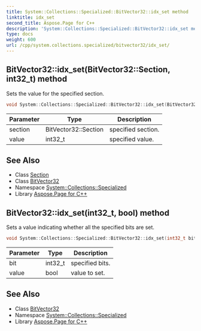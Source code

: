 ```yaml
---
title: System::Collections::Specialized::BitVector32::idx_set method
linktitle: idx_set
second_title: Aspose.Page for C++
description: 'System::Collections::Specialized::BitVector32::idx_set method. Sets the value for the specified section in C++.'
type: docs
weight: 600
url: /cpp/system.collections.specialized/bitvector32/idx_set/
---
```

## BitVector32::idx_set(BitVector32::Section, int32_t) method


Sets the value for the specified section.

```cpp
void System::Collections::Specialized::BitVector32::idx_set(BitVector32::Section section, int32_t value)
```


| Parameter | Type | Description |
| --- | --- | --- |
| section | BitVector32::Section | specified section. |
| value | int32_t | specified value. |

## See Also

* Class [Section](../section/)
* Class [BitVector32](../)
* Namespace [System::Collections::Specialized](../../)
* Library [Aspose.Page for C++](../../../)
## BitVector32::idx_set(int32_t, bool) method


Sets a value indicating whether all the specified bits are set.

```cpp
void System::Collections::Specialized::BitVector32::idx_set(int32_t bit, bool value)
```


| Parameter | Type | Description |
| --- | --- | --- |
| bit | int32_t | specified bits. |
| value | bool | value to set. |

## See Also

* Class [BitVector32](../)
* Namespace [System::Collections::Specialized](../../)
* Library [Aspose.Page for C++](../../../)
